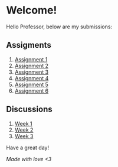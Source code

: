 # Welcome!
Hello Professor, below are my submissions:

## Assigments

1. [Assignment 1](/submissions/1.md)
1. [Assignment 2](/submissions/2.md)
1. [Assignment 3](/submissions/3.md)
1. [Assignment 4](/submissions/4.md)
1. [Assignment 5](/submissions/5.md)
1. [Assignment 6](/submissions/6.md)

## Discussions

1. [Week 1](/discussions/1.md)
1. [Week 2](/discussions/2.md)
1. [Week 3](/discussions/3.md)

Have a great day!

*Made with love <3*
